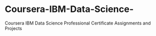 # Coursera-IBM-Data-Science-
Coursera IBM Data Science Professional Certificate Assignments and Projects 
